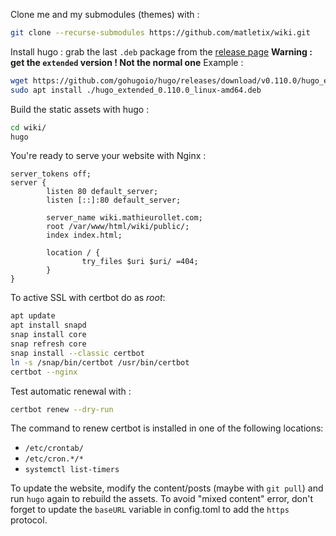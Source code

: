 Clone me and my submodules (themes) with :
```bash
git clone --recurse-submodules https://github.com/matletix/wiki.git
```

Install hugo : grab the last `.deb` package from the [release page](https://github.com/gohugoio/hugo/releases)
**Warning : get the `extended` version ! Not the normal one**
Example :
```bash
wget https://github.com/gohugoio/hugo/releases/download/v0.110.0/hugo_extended_0.110.0_linux-amd64.deb
sudo apt install ./hugo_extended_0.110.0_linux-amd64.deb
```

Build the static assets with hugo :
```bash
cd wiki/
hugo
```

You're ready to serve your website with Nginx : 
```
server_tokens off;
server {
        listen 80 default_server;
        listen [::]:80 default_server;

        server_name wiki.mathieurollet.com;
        root /var/www/html/wiki/public/;
        index index.html;

        location / {
                try_files $uri $uri/ =404;
        }
}
```

To active SSL with certbot do as *root*:
```bash
apt update
apt install snapd
snap install core
snap refresh core
snap install --classic certbot
ln -s /snap/bin/certbot /usr/bin/certbot
certbot --nginx
```

Test automatic renewal with :
```bash
certbot renew --dry-run
```
The command to renew certbot is installed in one of the following locations:
 - `/etc/crontab/`
 - `/etc/cron.*/*`
 - `systemctl list-timers`

To update the website, modify the content/posts (maybe with `git pull`) and run
`hugo` again to rebuild the assets. To avoid "mixed content" error, don't
forget to update the `baseURL` variable in config.toml to add the `https`
protocol.
